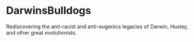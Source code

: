 # DarwinsBulldogs
Rediscovering the anti-racist and anti-eugenics legacies of Darwin, Huxley, and other great evolutionists.
